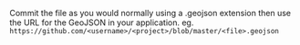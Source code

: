 Commit the file as you would normally using a .geojson extension then use the URL for the GeoJSON in your application. eg.                      
`https://github.com/<username>/<project>/blob/master/<file>.geojson`